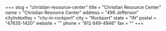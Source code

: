 +++
slug = "christian-resource-center"
title = "Christian Resource Center"
name = "Christian Resource Center"
address = "499 Jefferson"
cityIndexKey = "city-in-rockport"
city = "Rockport"
state = "IN"
postal = "47635-1420"
website = ""
phone = "812 649-4946"
fax = ""
+++

